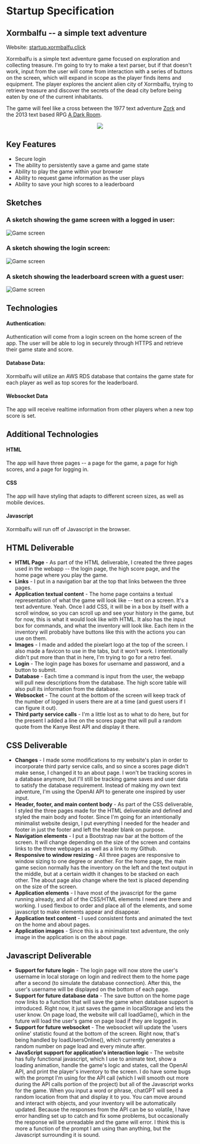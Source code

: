 # Startup Specification

## Xormbalfu -- a simple text adventure
Website: [startup.xormbalfu.click](startup.xormbalfu.click)

Xormbalfu is a simple text adventure game focused on exploration and collecting treasure. I'm going to try to make a text parser, but if that doesn't work, input from the user will come from interaction with a series of buttons on the screen, which will expand in scope as the player finds items and equipment. The player explores the ancient alien city of Xormbalfu, trying to retrieve treasure and discover the secrets of the dead city before being eaten by one of the current inhabitants.

The game will feel like a cross between the 1977 text adventure [Zork](https://classicreload.com/zork-i.html) and the 2013 text based RPG [A Dark Room](https://adarkroom.doublespeakgames.com/).
<p align="center"><img src="./images/xorm1.png"></p>

## Key Features
- Secure login
- The ability to persistently save a game and game state
- Ability to play the game within your browser
- Ability to request game information as the user plays
- Ability to save your high scores to a leaderboard

## Sketches
### A sketch showing the game screen with a logged in user:
![Game screen](./images/xormbalfu1.png)
### A sketch showing the login screen:
![Game screen](./images/xormbalfu3.png)
### A sketch showing the leaderboard screen with a guest user:
![Game screen](./images/xormbalfu4.png)
## Technologies
#### Authentication:
Authentication will come from a login screen on the home screen of the app. The user will be able to log in securely through HTTPS and retrieve their game state and score.

#### Database Data:
Xormbalfu will utilize an AWS RDS database that contains the game state for each player as well as top scores for the leaderboard.

#### Websocket Data
The app will receive realtime information from other players when a new top score is set.

## Additional Technologies

#### HTML
The app will have three pages -- a page for the game, a page for high scores, and a page for logging in.

#### CSS
The app will have styling that adapts to different screen sizes, as well as mobile devices.

#### Javascript
Xormbalfu will run off of Javascript in the browser.

## HTML Deliverable
- <b>HTML Page</b> - As part of the HTML deliverable, I created the three pages used in the webapp -- the login page, the high score page, and the home page where you play the game.
- <b>Links</b> - I put in a navigation bar at the top that links between the three pages.
- <b>Application textual content</b> - The home page contains a textual representation of what the game will look like -- text on a screen. It's a text adventure. Yeah. Once I add CSS, it will be in a box by itself with a scroll window, so you can scroll up and see your history in the game, but for now, this is what it would look like with HTML. It also has the input box for commands, and what the inventory will look like. Each item in the inventory will probably have buttons like this with the actions you can use on them.
- <b>Images</b> - I made and added the pixelart logo at the top of the screen. I also made a favicon to use in the tabs, but it won't work. I intentionally didn't put more than that in here, I'm trying to go for a retro feel.
- <b>Login</b> - The login page has boxes for username and password, and a button to submit.
- <b>Database</b> - Each time a command is input from the user, the webapp will pull new descriptions from the database. The high score table will also pull its information from the database.
- <b>Websocket</b> - The count at the bottom of the screen will keep track of the number of logged in users there are at a time (and guest users if I can figure it out).
- <b>Third party service calls</b> - I'm a little lost as to what to do here, but for the present I added a line on the scores page that will pull a random quote from the Kanye Rest API and display it there.

## CSS Deliverable
- <b>Changes</b> - I made some modifications to my website's plan in order to incorporate third party service calls, and so since a scores page didn't make sense, I changed it to an about page. I won't be tracking scores in a database anymore, but I'll still be tracking game saves and user data to satisfy the database requirement. Instead of making my own text adventure, I'm using the OpenAI API to generate one inspired by user input.
- <b>Header, footer, and main content body</b> - As part of the CSS deliverable, I styled the three pages made for the HTML deliverable and defined and styled the main body and footer. Since I'm going for an intentionally minimalist website design, I put everything I needed for the header and footer in just the footer and left the header blank on purpose.
- <b>Navigation elements</b> - I put a Bootstrap nav bar at the bottom of the screen. It will change depending on the size of the screen and contains links to the three webpages as well as a link to my Github.
- <b>Responsive to window resizing</b> - All three pages are responsive to window sizing to one degree or another. For the home page, the main game secion normally has the inventory on the left and the text output in the middle, but at a certain width it changes to be stacked on each other. The about page also change where the text is placed depending on the size of the screen.
- <b>Application elements</b> - I have most of the javascript for the game running already, and all of the CSS/HTML elements I need are there and working. I used flexbox to order and place all of the elements, and some javascript to make elements appear and disappear.
- <b>Application text content</b> - I used consistent fonts and animated the text on the home and about pages.
- <b>Application images</b> - Since this is a minimalist text adventure, the only image in the application is on the about page.

## Javascript Deliverable
- <b>Support for future login</b> - The login page will now store the user's username in local storage on login and redirect them to the home page after a second (to simulate the database connection). After this, the user's username will be displayed on the bottom of each page.
- <b>Support for future database data</b> - The save button on the home page now links to a function that will save the game when database support is introduced. Right now, it just saves the game in localStorage and lets the user know. On page load, the website will call loadGame(), which in the future will load the user's game on page load if they are logged in.
- <b>Support for future websocket</b> - The websocket will update the 'users online' statistic found at the bottom of the screen. Right now, that's being handled by loadUsersOnline(), which currently generates a random number on page load and every minute after.
- <b> JavaScript support for application's interaction logic</b> - The website has fully functional javascript, which I use to animate text, show a loading animation, handle the game's logic and states, call the OpenAI API, and print the player's inventory to the screen. I do have some bugs with the prompt I'm using for the API call (which I will smooth out more during the API calls portion of the project) but all of the Javascript works for the game. When you input a word or phrase, chatGPT will seed a random location from that and display it to you. You can move around and interact with objects, and your inventory will be automatically updated. Because the responses from the API can be so volatile, I have error handling set up to catch and fix some problems, but occasionally the response will be unreadable and the game will error. I think this is more a function of the prompt I am using than anything, but the Javascript surrounding it is sound.